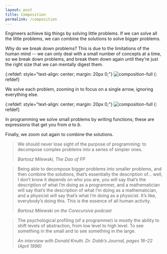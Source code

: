 ```yaml
---
layout: post
title: Composition
permalink: /composition
---
```

<div id="intro" markdown="1">
Engineers achieve big things by solving little problems. If we can solve all
the little problems, we can combine the solutions to solve bigger problems.
</div>

Why do we break down problems? This is due to the limitations of the human mind --
we can only deal with a small number of concepts at a time, so we break down
problems, and break them down again until they're just the right size that
we can mentally digest them.

{:refdef: style="text-align: center; margin: 20px 0;"}
![composition-full](/assets/composition-full.png)
{: refdef}

We solve each problem, zooming in to focus on a single arrow, ignoring
everything else.

{:refdef: style="text-align: center; margin: 20px 0;"}
![composition-full](/assets/composition-zoomed.png)
{: refdef}

In programming we solve small problems by writing functions; these are
expressions that get you from _a_ to _b_.

Finally, we zoom out again to combine the solutions.

> We should never lose sight of the purpose of programming: to decompose complex problems into a series of simpler ones. 
>
> <cite>Bartosz Milewski, The Dao of FP</cite>

> Being able to decompose bigger problems into smaller problems, and then
> combine the solutions, that’s essentially the description of... well, I don’t
> know it depends on who you are, you will say that’s the description of what
> I’m doing as a programmer, and a mathematician will say that’s the
> description of what I’m doing as a mathematician, and a physicist will say
> that’s what I’m doing as a physicist. It’s like, everybody’s doing this. This
> is the essence of all human activity.
>
> <cite>Bartosz Milewski on the Corecursive podcast</cite>

> The psychological profiling (of a programmer) is mostly the ability to shift
> levels of abstraction, from low level to high level. To see something in the
> small and to see something in the large.
>
> <cite>An interview with Donald Knuth. Dr. Dobb’s Journal, pages 16–22 (April
> 1996)</cite>
